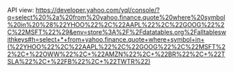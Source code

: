 API view:
https://developer.yahoo.com/yql/console/?q=select%20%2a%20from%20yahoo.finance.quote%20where%20symbol%20in%20%28%22YHOO%22%2C%22AAPL%22%2C%22GOOG%22%2C%22MSFT%22%29&env=store%3A%2F%2Fdatatables.org%2Falltableswithkeys#h=select+*+from+yahoo.finance.quote+where+symbol+in+(%22YHOO%22%2C%22AAPL%22%2C%22GOOG%22%2C%22MSFT%22%2C+%22OWW%22%2C+%22AMZN%22%2C+%22BR%22%2C+%22TSLA%22%2C+%22FB%22%2C+%22TWTR%22)


